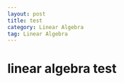 ```yaml
---
layout: post
title: test
category: Linear Algebra
tag: Linear Algebra
---
```


# linear algebra test

